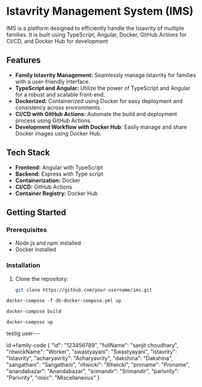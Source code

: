 # Istavrity Management System (IMS)

IMS is a platform designed to efficiently handle the Istavrity of multiple families. It is built using TypeScript, Angular, Docker, GitHub Actions for CI/CD, and Docker Hub for development

## Features

- **Family Istavrity Management:** Seamlessly manage Istavrity for families with a user-friendly interface.
- **TypeScript and Angular:** Utilize the power of TypeScript and Angular for a robust and scalable front-end.
- **Dockerized:** Containerized using Docker for easy deployment and consistency across environments.
- **CI/CD with GitHub Actions:** Automate the build and deployment process using GitHub Actions.
- **Development Workflow with Docker Hub:** Easily manage and share Docker images using Docker Hub.

## Tech Stack

- **Frontend:** Angular with TypeScript
- **Backend:** Express with Type script
- **Containerization:** Docker
- **CI/CD:** GitHub Actions
- **Container Registry:** Docker Hub

## Getting Started

### Prerequisites

- Node.js and npm installed
- Docker installed

### Installation

1. Clone the repository:

   ```bash
   git clone https://github.com/your-username/ims.git

 ```
docker-compose -f db-docker-compose.yml up
```

```
docker-compose build
```

```
docker-compose up  
```
   






testig user---

id->family-code
{
  "id": "123456789",
  "fullName": "sanjit choudhary",
  "ritwickName": "Worker",
  "swastyayani": "Swastyayani",
  "istavrity": "Istavrity",
  "acharyavrity": "Acharyavrity",
  "dakshina": "Dakshina",
  "sangathani": "Sangathani",
  "ritwicki": "Ritwicki",
  "proname": "Proname",
  "anandabazar": "Anandabazar",
  "srimandir": "Srimandir",
  "parivrity": "Parivrity",
  "misc": "Miscellaneous"
}
